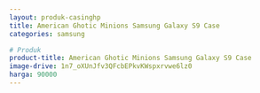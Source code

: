 ```yaml
---
layout: produk-casinghp
title: American Ghotic Minions Samsung Galaxy S9 Case
categories: samsung

# Produk
product-title: American Ghotic Minions Samsung Galaxy S9 Case
image-drive: 1n7_oXUnJfv3QFcbEPkvKWspxrvwe6lz0
harga: 90000
---
```


